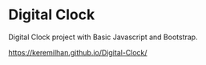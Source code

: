 # Digital Clock

Digital Clock project with Basic Javascript and Bootstrap.

https://keremilhan.github.io/Digital-Clock/

